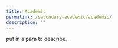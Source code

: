 ```yaml
---
title: Academic
permalink: /secondary-academic/academic/
description: ""
---
```

put in a para to describe.